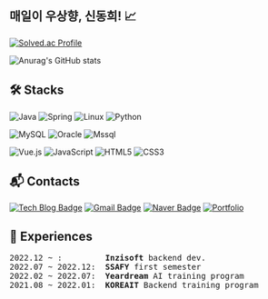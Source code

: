 ## 매일이 우상향, 신동희! 📈

[![Solved.ac Profile](http://mazassumnida.wtf/api/v2/generate_badge?boj=easydong02)](https://solved.ac/easydong02/)

![Anurag's GitHub stats](https://github-readme-stats.vercel.app/api?username=easydong02&show_icons=true&theme=transparent)


## 🛠️ Stacks

![Java](https://img.shields.io/badge/Java-F99471.svg?&style=for-the-badge&logo=java&logoColor=white)
![Spring](https://img.shields.io/badge/Spring-6DB33F.svg?&style=for-the-badge&logo=Spring&logoColor=white)
![Linux](https://img.shields.io/badge/Linux-F0FFFF.svg?&style=for-the-badge&logo=Linux&logoColor=orange)
![Python](https://img.shields.io/badge/Python-3776AB.svg?&style=for-the-badge&logo=Python&logoColor=white)

![MySQL](https://img.shields.io/badge/MySQL-4479A1.svg?&style=for-the-badge&logo=MySQL&logoColor=white)
![Oracle](https://img.shields.io/badge/Oracle-F80000.svg?&style=for-the-badge&logo=Oracle&logoColor=white)
![Mssql](https://img.shields.io/badge/Mssql-808080.svg?&style=for-the-badge&logo=microsoft-sql-server&logoColor=white)

![Vue.js](https://img.shields.io/badge/Vue.js-36BC9B.svg?&style=for-the-badge&logo=Vue.js&logoColor=white)
![JavaScript](https://img.shields.io/badge/JavaScript-F7DF1E.svg?&style=for-the-badge&logo=JavaScript&logoColor=white)
![HTML5](https://img.shields.io/badge/HTML5-E34F26.svg?&style=for-the-badge&logo=HTML5&logoColor=white)
![CSS3](https://img.shields.io/badge/CSS3-1572B6.svg?&style=for-the-badge&logo=CSS3&logoColor=white)

## :mailbox_with_mail: Contacts
[![Tech Blog Badge](http://img.shields.io/badge/-Tech%20blog-black?style=flat-square&logo=github&link=https://easydong02.github.io/)](https://easydong02.github.io/)
[![Gmail Badge](https://img.shields.io/badge/Gmail-d14836?style=flat-square&logo=Gmail&logoColor=white&link=mailto:easydong02@gmail.com)](mailto:easydong02@gmail.com)
[![Naver Badge](https://img.shields.io/badge/Naver-03C75A?style=flat-square&logo=Naver&logoColor=white&link=mailto:easydong02@naver.com)](mailto:easydong02@naver.com)
[![Portfolio](http://img.shields.io/badge/-Portfolio-black?style=flat-square&logo=notion&link=https://cooing-physician-f66.notion.site/d254cb9495cf4ad8995eacada18c8238)](https://cooing-physician-f66.notion.site/d254cb9495cf4ad8995eacada18c8238)


## 📖 Experiences
<pre>
2022.12 ~ :         <b>Inzisoft</b> backend dev.
2022.07 ~ 2022.12:  <b>SSAFY</b> first semester
2022.02 ~ 2022.07:  <b>Yeardream</b> AI training program
2021.08 ~ 2022.01:  <b>KOREAIT</b> Backend training program
</pre>
